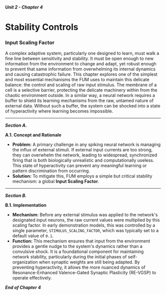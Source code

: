 ***Unit 2 - Chapter 4***

# Stability Controls

### Input Scaling Factor

A complex adaptive system, particularly one designed to learn, must walk a fine line between sensitivity and stability. It must be open enough to new information from the environment to change and adapt, yet robust enough to prevent that same information from overwhelming its internal dynamics and causing catastrophic failure. This chapter explores one of the simplest and most essential mechanisms the FUM uses to maintain this delicate balance: the control and scaling of raw input stimulus. The membrane of a cell is a selective barrier, protecting the delicate machinery within from the chaotic environment outside. In a similar way, a neural network requires a buffer to shield its learning mechanisms from the raw, untamed nature of external data. Without such a buffer, the system can be shocked into a state of hyperactivity where learning becomes impossible.

---
***Section A.***

**A.1. Concept and Rationale**

*   **Problem:** A primary challenge in any spiking neural network is managing the influx of external stimuli. If external input currents are too strong, they can overwhelm the network, leading to widespread, synchronized firing that is both biologically unrealistic and computationally useless. This state of hyperactivity can prevent any meaningful learning or pattern discrimination from occurring.
*   **Solution:** To mitigate this, FUM employs a simple but critical stability mechanism: a global **Input Scaling Factor**.

---
***Section B.***

**B.1. Implementation**

*   **Mechanism:** Before any external stimulus was applied to the network's designated input neurons, the raw current values were multiplied by this scaling factor. In early demonstration models, this was controlled by a single parameter, `STIMULUS_SCALING_FACTOR`, which was typically set to a default value of `0.1`.
*   **Function:** This mechanism ensures that input from the environment provides a gentle nudge to the system's dynamics rather than a convulsive shock. It is a foundational component for maintaining network stability, particularly during the initial phases of self-organization when synaptic weights are still being adapted. By preventing hyperactivity, it allows the more nuanced dynamics of Resonance-Enhanced Valence-Gated Synaptic Plasticity (RE-VGSP) to operate effectively.

***End of Chapter 4***
